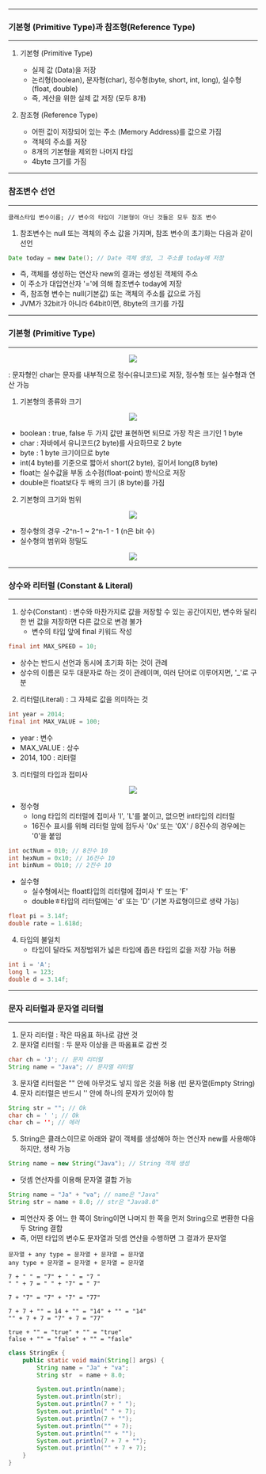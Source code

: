 -----
### 기본형 (Primitive Type)과 참조형(Reference Type)
----
1. 기본형 (Primitive Type)
   - 실제 값 (Data)을 저장
   - 논리형(boolean), 문자형(char), 정수형(byte, short, int, long), 실수형(float, double)
   - 즉, 계산을 위한 실제 값 저장 (모두 8개)

2. 참조형 (Reference Type)
   - 어떤 값이 저장되어 있는 주소 (Memory Address)를 값으로 가짐
   - 객체의 주소를 저장
   - 8개의 기본형을 제외한 나머지 타임
   - 4byte 크기를 가짐

-----
### 참조변수 선언
----
```
클래스타임 변수이름; // 변수의 타입이 기본형이 아닌 것들은 모두 참조 변수
```
1. 참조변수는 null 또는 객체의 주소 값을 가지며, 참조 변수의 초기화는 다음과 같이 선언
```java
Date today = new Date(); // Date 객체 생성, 그 주소를 today에 저장
```

  - 즉, 객체를 생성하는 연산자 new의 결과는 생성된 객체의 주소
  - 이 주소가 대입연산자 '='에 의해 참조변수 today에 저장
  - 즉, 참조형 변수는 null(기본값) 또는 객체의 주소를 값으로 가짐
  - JVM가 32bit가 아니라 64bit이면, 8byte의 크기를 가짐

-----
### 기본형 (Primitive Type)
----
<div align="center">
<img src="https://github.com/sooyounghan/JavaScript/assets/34672301/1ccb183d-4954-4b9d-abdf-a71814d03762">
</div>

: 문자형인 char는 문자를 내부적으로 정수(유니코드)로 저장, 정수형 또는 실수형과 연산 가능

 1. 기본형의 종류와 크기
<div align="center">
<img src="https://github.com/sooyounghan/JavaScript/assets/34672301/15fb54ca-fc4b-4626-ae55-f8e3982bc61b">
</div>

  - boolean : true, false 두 가지 값만 표현하면 되므로 가장 작은 크기인 1 byte
  - char : 자바에서 유니코드(2 byte)를 사요하므로 2 byte
  - byte : 1 byte 크기이므로 byte
  - int(4 byte)를 기준으로 짧아서 short(2 byte), 길어서 long(8 byte)
  - float는 실수값을 부동 소수점(float-point) 방식으로 저장
  - double은 float보다 두 배의 크기 (8 byte)를 가짐

2. 기본형의 크기와 범위
<div align="center">
<img src="https://github.com/sooyounghan/JavaScript/assets/34672301/f3580d71-85b0-418c-b8c0-0fc8c652a3e8">
</div>

  - 정수형의 경우 -2^n-1 ~ 2^n-1 - 1 (n은 bit 수)
  - 실수형의 범위와 정밀도
<div align="center">
<img src="https://github.com/sooyounghan/JavaScript/assets/34672301/66adab70-1a0e-4572-be1a-e9bd9fd11b3b">
</div>

-----
### 상수와 리터럴 (Constant & Literal)
----
1. 상수(Constant) : 변수와 마찬가지로 값을 저장할 수 있는 공간이지만, 변수와 달리 한 번 값을 저장하면 다른 값으로 변경 불가
   - 변수의 타입 앞에 final 키워드 작성
```java
final int MAX_SPEED = 10;
```

  - 상수는 반드시 선언과 동시에 초기화 하는 것이 관례
  - 상수의 이름은 모두 대문자로 하는 것이 관례이며, 여러 단어로 이루어지면, '_'로 구분

2. 리터럴(Literal) : 그 자체로 값을 의미하는 것

```java
int year = 2014;
final int MAX_VALUE = 100;
```
  - year : 변수
  - MAX_VALUE : 상수
  - 2014, 100 : 리터럴

3. 리터럴의 타입과 접미사
<div align="center">
<img src="https://github.com/sooyounghan/JavaScript/assets/34672301/54cad74c-fea8-48e4-96e8-466e147b8ec6">
</div>

  - 정수형
    + long 타입의 리터럴에 접미사 'l', 'L'를 붙이고, 없으면 int타입의 리터럴
    + 16진수 표시를 위해 리터럴 앞에 접두사 '0x' 또는 '0X' / 8진수의 경우에는 '0'을 붙임

```java
int octNum = 010; // 8진수 10
int hexNum = 0x10; // 16진수 10
int binNum = 0b10; // 2진수 10
```

  - 실수형
    + 실수형에서는 float타입의 리터럴에 접미사 'f' 또는 'F'
    + doubleㅎ타입의 리터럴에는 'd' 또는 'D' (기본 자료형이므로 생략 가능)
   
```java
float pi = 3.14f;
double rate = 1.618d;
```

4. 타입의 불일치
   - 타입이 달라도 저장범위가 넓은 타입에 좁은 타입의 값을 저장 가능 허용
```java
int i = 'A';
long l = 123;
double d = 3.14f;
```


-----
### 문자 리터럴과 문자열 리터럴
----
1. 문자 리터럴 : 작은 따옴표 하나로 감싼 것
2. 문자열 리터럴 : 두 문자 이상을 큰 따옴표로 감싼 것
```java
char ch = 'J'; // 문자 리터럴
String name = "Java"; // 문자열 리터럴
```

3. 문자열 리터럴은 "" 안에 아무것도 넣지 않은 것을 허용 (빈 문자열(Empty String)
4. 문자 리터럴은 반드시 '' 안에 하나의 문자가 있어야 함
```java
String str = ""; // Ok
char ch = ' '; // Ok
char ch = ''; // 에러
```

5. String은 클래스이므로 아래와 같이 객체를 생성해야 하는 연산자 new를 사용해야 하지만, 생략 가능
```java
String name = new String("Java"); // String 객체 생성
```
  - 덧셈 연산자를 이용해 문자열 결합 가능
```java
String name = "Ja" + "va"; // name은 "Java"
String str = name + 8.0; // str은 "Java8.0"
```
  - 피연산자 중 어느 한 쪽이 String이면 나머지 한 쪽을 먼저 String으로 변환한 다음 두 String 결합
  - 즉, 어떤 타입의 변수도 문자열과 덧셈 연산을 수행하면 그 결과가 문자열
```
문자열 + any type = 문자열 + 문자열 = 문자열
any type + 문자열 = 문자열 + 문자열 = 문자열
```
```
7 + " " = "7" + " " = "7 "
" " + 7 = " " + "7" = " 7"

7 + "7" = "7" + "7" = "77"

7 + 7 + "" = 14 + "" = "14" + "" = "14"
"" + 7 + 7 = "7" + 7 = "77"

true + "" = "true" + "" = "true"
false + "" = "false" + "" = "fasle"
```

```java
class StringEx {
	public static void main(String[] args) {
		String name = "Ja" + "va";
		String str  = name + 8.0;

		System.out.println(name);
		System.out.println(str);
		System.out.println(7 + " ");
		System.out.println(" " + 7);
		System.out.println(7 + "");
		System.out.println("" + 7);
		System.out.println("" + "");
		System.out.println(7 + 7 + "");
		System.out.println("" + 7 + 7);
	}
}
```

